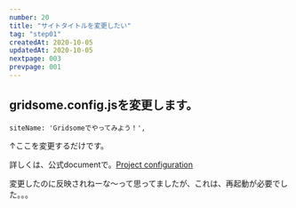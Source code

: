 ```yaml
---
number: 20
title: "サイトタイトルを変更したい"
tag: "step01"
createdAt: 2020-10-05
updatedAt: 2020-10-05
nextpage: 003
prevpage: 001
---
```


## gridsome.config.jsを変更します。

    siteName: 'Gridsomeでやってみよう！',

↑ここを変更するだけです。

詳しくは、公式documentで。[Project configuration](https://gridsome.org/docs/config/)

変更したのに反映されねーな～って思ってましたが、これは、再起動が必要でした。。。
